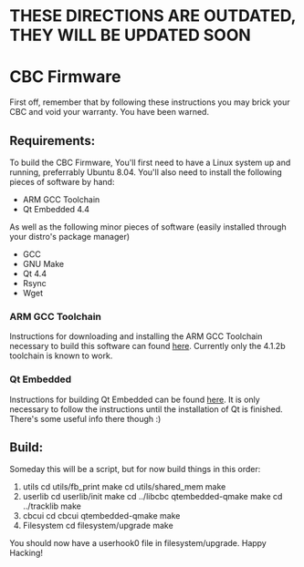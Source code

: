 THESE DIRECTIONS ARE OUTDATED, THEY WILL BE UPDATED SOON
=========================================================

CBC Firmware
============
First off, remember that by following these instructions you may brick your CBC and void your warranty.  You have been warned.

Requirements:
-------------
To build the CBC Firmware, You'll first need to have a Linux system up and running, preferrably Ubuntu 8.04.  You'll also need to install the following pieces of software by hand:

* ARM GCC Toolchain
* Qt Embedded 4.4

As well as the following minor pieces of software (easily installed through your distro's package manager)

* GCC
* GNU Make
* Qt 4.4
* Rsync
* Wget

### ARM GCC Toolchain ###
Instructions for downloading and installing the ARM GCC Toolchain necessary to build this software can found [here](http://wiki.chumby.com/mediawiki/index.php/GNU_Toolchain).  Currently only the 4.1.2b toolchain is known to work.

### Qt Embedded ###
Instructions for building Qt Embedded can be found [here](http://www.jespersaur.com/drupal/node/30).  It is only necessary to follow the instructions until the installation of Qt is finished.  There's some useful info there though :)

Build:
---------
Someday this will be a script, but for now build things in this order:


1.  utils
        cd utils/fb_print
        make
        cd utils/shared_mem
        make
2.  userlib
        cd userlib/init
        make
        cd ../libcbc
        qtembedded-qmake
        make
        cd ../tracklib
        make
3.  cbcui
        cd cbcui
        qtembedded-qmake
        make
4.  Filesystem
        cd filesystem/upgrade
        make

You should now have a userhook0 file in filesystem/upgrade.  Happy Hacking!

